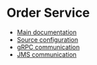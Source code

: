 # Order Service

- [Main documentation](https://github.com/doctore/Spring6Microservices?tab=readme-ov-file#order-service)
- [Source configuration](https://github.com/doctore/Spring6Microservices_ConfigServerData/tree/main/order-service)
- [gRPC communication](https://github.com/doctore/Spring6Microservices?tab=readme-ov-file#grpc-communication)
- [JMS communication](https://github.com/doctore/Spring6Microservices#jms-communication)